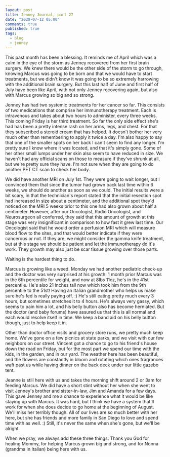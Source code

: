 ```yaml
---
layout: post
title: Jenney Journal, part 27
date: "2020-07-12 05:00"
comments: true
published: true
tags:
  - blog
  - jenney
---
```

This past month has been a blessing. It reminds me of April which was a calm in the eye of the storm as Jenney recovered from her first brain surgery. We knew there would be the other side of the storm to go through, knowing Marcus was going to be born and that we would have to start treatments, but we didn't know it was going to be so extremely harrowing with the additional brain surgery. But this last half of June and first half of July have been like April, with not only Jenney recovering again, but also with Marcus growing so big and so strong.

Jenney has had two systemic treatments for her cancer so far. This consists of two medications that comprise her immunotherapy treatment. Each is intravenous and takes about two hours to administer, every three weeks. This coming Friday is her third treatment. So far the only side effect she's had has been a pretty intense rash on her arms, legs, and chest. For that they subscribed a steroid cream that has helped. It doesn't bother her very much other than remembering to apply it twice a day. I'm also happy to say that one of the smaller spots on her back I can't seem to find any longer. I'm pretty sure I know where it was located, and that it's simply gone. Some of her other small lumps under her skin also seem to have reduced in size. We haven't had any official scans on those to measure if they've shrunk at all, but we're pretty sure they have. I'm not sure when they are going to do another PET CT scan to check her body.

We did have another MRI on July 1st. They were going to wait longer, but I convinced them that since the tumor had grown back last time within 6 weeks, we should do another as soon as we could. The initial results were a bit scary, in that the technician's report stated that the initial resection spot had increased in size about a centimeter, and the additional spot they'd noticed on the MRI 5 weeks prior to this one had also grown about half a centimeter. However, after our Oncologist, Radio Oncologist, and Neurosurgeon all conferred, they said that this amount of growth at this stage was very insignificant in comparison to how fast it grew last time. Our Oncologist said that he would order a perfusion MRI which will measure blood flow to the sites, and that would better indicate if they were cancerous or not. If they are, we might consider the gamma knife treatment, but at this stage we should be patient and let the immunotherapy do it's work. They growth may also just be scar tissue growing over those parts.

Waiting is the hardest thing to do.

Marcus is growing like a weed. Monday we had another pediatric check-up and the doctor was very surprised at his growth. 1 month prior Marcus was in the 6th percentile for weight, and now at 8lbs 11oz, he's in the 41st percentile. He's also 21 inches tall now which took him from the 9th percentile to the 51st! Having an Italian grandmother who helps us make sure he's fed is really paying off. :) He's still eating pretty much every 3 hours, but sometimes stretches it to 4 hours. He's always very gassy, which seems to pain him a lot, and his belly button also has become herniated. But the doctor (and baby forums) have assured us that this is all normal and each would resolve itself in time. We keep a band aid on his belly button though, just to help keep it in.

Other than doctor office visits and grocery store runs, we pretty much keep home. We've gone on a few picnics at state parks, and we visit with our few neighbors on our street. Vincent got a chance to go to his friend's house down the road on Friday, but for the most part we spend our time with the kids, in the garden, and in our yard. The weather here has been beautiful, and the flowers are constantly in bloom and rotating which ones fragrances waft past us while having dinner on the back deck under our little gazebo tent. 

Jeanne is still here with us and takes the morning shift around 2 or 3am for feeding Marcus. We did have a short stint without her when she went to visit Jenney's brother and sister-in-law, Jim and Amanda for a few days. This gave Jenney and me a chance to experience what it would be like staying up with Marcus. It was hard, but I think we have a system that'll work for when she does decide to go home at the beginning of August. We'll miss her terribly though. All of our lives are so much better with her here, but she has friends and more family in San Diego to love and spend time with as well. :) Still, it's never the same when she's gone, but we'll be alright.

When we pray, we always add these three things: Thank you God for healing Mommy, for helping Marcus grown big and strong, and for Nonna (grandma in Italian) being here with us.
